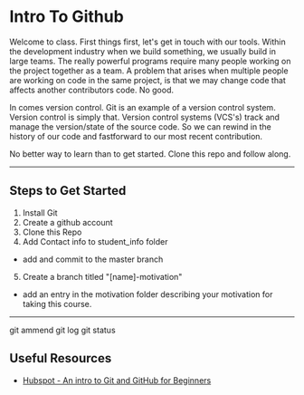# Intro To Github

Welcome to class. First things first, let's get in touch with our tools.
Within the development industry when we build something, we usually build in 
large teams. The really powerful programs require many people working on the
project together as a team. A problem that arises when multiple people are working on
code in the same project, is that we may change code that affects another contributors code.
No good.

In comes version control. Git is an example of a version control system. Version control is 
simply that. Version control systems (VCS's) track and manage the version/state of the source code. 
So we can rewind in the history of our code and fastforward to our most recent contribution.

No better way to learn than to get started. Clone this repo and follow along. 

***

## Steps to Get Started

1. Install Git
2. Create a github account
3. Clone this Repo
4. Add Contact info to student_info folder
  - add and commit to the master branch
5. Create a branch titled "[name]-motivation"
  - add an entry in the motivation folder describing your motivation for taking this course.

***
git ammend 
git log 
git status 

## Useful Resources

- [Hubspot - An intro to Git and GitHub for Beginners](https://product.hubspot.com/blog/git-and-github-tutorial-for-beginners)